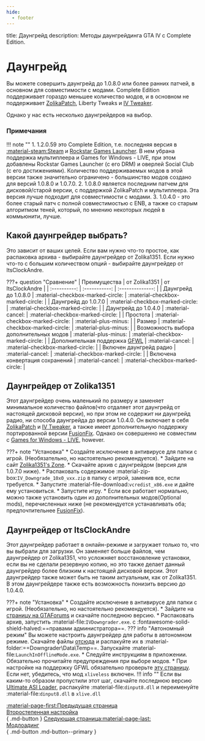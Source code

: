```yaml
---
hide:
  - footer
---
```

title: Даунгрейд
description: Методы даунгрейдинга GTA IV с Complete Edition.

# Даунгрейд
Вы можете совершить даунгрейд до 1.0.8.0 или более ранних патчей, в основном для совместимости с модами. Complete Edition поддерживает гораздо меньшее количество модов, и в основном не поддерживает [ZolikaPatch](/Essential-Modding/ZolikaPatch), Liberty Tweaks и [IV Tweaker](../modloading/#iv-tweaker). 

Однако у нас есть несколько даунгрейдеров на выбор.

### Примечания
!!! note ""
	1. 1.2.0.59 это Complete Edition, т.е. последняя версия в [:material-steam:Steam](https://store.steampowered.com/app/12210/) и [Rockstar Games Launcher](https://store.rockstargames.com/game/buy-grand-theft-auto-iv). В нем убрана поддержка мультиплеера и Games for Windows - LIVE, при этом добавлены Rockstar Games Launcher (с его DRM) и оверлей Social Club (с его достижениями). Количество поддерживаемых модов в этой версии также значительно ограничено - большинство модов создано для версий 1.0.8.0 и 1.0.7.0.
	2. 1.0.8.0 является последним патчем для дисковой/старой версии, с поддержкой ZolikaPatch и мультиплеера. Эта версия лучше подходит для совместимости с модами.
    3. 1.0.4.0 - это более старый патч с полной совместимостью с ENB, а также со старым алгоритмом теней, который, по мнению некоторых людей в коммьюнити, лучше.

## Какой даунгрейдер выбрать?
Это зависит от ваших целей. Если вам нужно что-то простое, как распаковка архива - выбирайте даунгрейдер от Zolika1351. Если нужно что-то с большим количеством опций - выбирайте даунгрейдер от ItsClockAndre.

???+ question "Сравнение"
    | Преимущества | от Zolika1351 | от ItsClockAndre |
    | :----------: | :-----------: | :--------------: |
    | Даунгрейд до 1.0.8.0 | :material-checkbox-marked-circle: | :material-checkbox-marked-circle: |
    | Даунгрейд до 1.0.7.0 | :material-checkbox-marked-circle: | :material-checkbox-marked-circle: |
    | Даунгрейд до 1.0.4.0 | :material-cancel: | :material-checkbox-marked-circle: |
    | Простота | :material-checkbox-marked-circle: | :material-plus-minus: |
    | Размер | :material-checkbox-marked-circle: | :material-plus-minus: |
    | Возможность выбора дополнительных модов | :material-plus-minus: | :material-checkbox-marked-circle: |
    | Дополнительная поддержка [GFWL](../multiplayer/#games-for-windows-live) | :material-cancel: | :material-checkbox-marked-circle: |
    | Включен даунгрейд радио | :material-cancel: | :material-checkbox-marked-circle: |
    | Включена конвертация сохранений | :material-cancel: | :material-checkbox-marked-circle: |

## Даунгрейдер от Zolika1351
Этот даунгрейдер очень маленький по размеру и заменяет минимальное количество файлов(что отдаляет этот даунгрейд от настоящей дисковой версии), но при этом не содержит ни даунгрейд радио, ни способа даунгрейда до версии 1.0.4.0.  Он включает в себя [ZolikaPatch](/Essential-Modding/ZolikaPatch) и [IV Tweaker](./modloading/#iv-tweaker), а также имеет дополнительную поддержку портированной версии [FusionFix](/Essential-Modding/FusionFix). Однако он совершенно не совместим с [Games for Windows - LIVE](../multiplayer/#games-for-windows-live), however.

???+ note "Установка"
    * Создайте исключение в антивирусе для папки с игрой. (Необязательно, но настоятельно рекомендуется).
    * Зайдите на сайт [Zolika1351's Zone](https://zolika1351.pages.dev/mods/ivpatch/downgrading).
    * Скачайте архив с даунгрейдом (версия для 1.0.7.0 ниже).
    * Распаковать содержимое :material-zip-box:`IV_Downgrade_10x0_vxx.zip` в папку с игрой, заменив все, если требуется.
    * Запустите :material-file-download:`vcredist_x86.exe` и дайте ему установиться.
    * Запустите игру.
    * Если все работает нормально, можно также установить один из дополнительных модов(Optional mods), перечисленных ниже (не рекомендуется устанавливать оба; предпочтительнее [FusionFix](/Essential-Modding/FusionFix)).

## Даунгрейдер от ItsClockAndre
Этот даунгрейдер работает в онлайн-режиме и загружает только то, что вы выбрали для загрузки. Он заменяет больше файлов, чем даунгрейдер от Zolika1351, что усложняет восстановление установки, если вы не сделали резервную копию, но это также делает данный даунгрейдер более близким к настоящей дисковой версии. Этот даунгрейдер также может быть не таким актуальным, как от Zolika1351. В этом даунгрейдере также есть возможность понизить версию до 1.0.4.0.

???+ note "Установка"
    * Создайте исключение в антивирусе для папки с игрой. (Необязательно, но настоятельно рекомендуется).
    * Зайдите на [страницу на GTAForums](https://gtaforums.com/topic/976691-gta-iv-downgrader/) и скачайте последнюю версию.
    * Распаковать архив, запустить :material-file:`IVDowngrader.exe`. с :fontawesome-solid-shield-halved:==правами администратора==.
    ??? info "Автономный режим"
        Вы можете настроить даунгрейдер для работы в автономном режиме. Скачайте файлы [отсюда](https://mega.nz/folder/Fn0Q3LhY#_0t1VZQFuQX22lMxRZNB1A) и распакуйте их в :material-folder:==Downgrader\\Data\\Temp==. Запускайте :material-file:`LaunchInOfflineMode.exe`.
    * Следуйте инструкциям в приложении. Обязательно прочитайте предупреждения при выборе модов.
    * При настройке на поддержку GFWL обязательно проверьте [эту страницу](../multiplayer/#games-for-windows-live). Если нет, убедитесь, что мод `xliveless` включен.
    !!! info ""
        Если вы каким-то образом пропустили этот шаг, скачайте последнюю версию [Ultimate ASI Loader](https://github.com/ThirteenAG/Ultimate-ASI-Loader/releases), распакуйте :material-file:`dinput8.dll` и переименуйте :material-file:`dinput8.dll` в `xlive.dll`

[:material-page-first:Предыдущая страница <br>Второстепенная настройка</br>](Additional-Setup.md){ .md-button } [Следующая страница:material-page-last: <br>Модлоадинг</br>](modloading.md){ .md-button .md-button--primary }